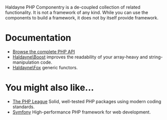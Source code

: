 Haldayne PHP Componentry is a de-coupled collection of related functionality.
It is not a framework of any kind. While you can use the components to build a
framework, it does not by itself provide framework.

# Documentation

* [Browse the complete PHP API](http://haldayne.github.io/documentation/api)
* [Haldayne\Boost](fox/index.md) improves the readability of your array-heavy
and string-manipulation code.
* [Haldayne\Fox](fox/index.md) generic functors.

# You might also like...

* [The PHP League](http://thephpleague.org) Solid, well-tested PHP packages
using modern coding standards.
* [Symfony](http://symfony.com) High-performance PHP framework for web
development.

